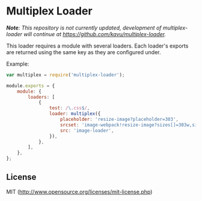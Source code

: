 # Multiplex Loader

_**Note**: This repository is not currently updated, development of multiplex-loader will continue at <https://github.com/kavu/multiplex-loader>._

This loader requires a module with several loaders. Each loader's exports are returned using the same key as they are configured under.

Example:

``` javascript
var multiplex = require('multiplex-loader');

module.exports = {
	module: {
		loaders: [
			{
				test: /\.css$/,
				loader: multiplex({
					placeholder: 'resize-image?placeholder=303',
					srcset: 'image-webpack!resize-image?sizes[]=303w,sizes[]=606w',
					src: 'image-loader',
				}),
			},
		],
	},
};
```

## License

MIT (http://www.opensource.org/licenses/mit-license.php)
